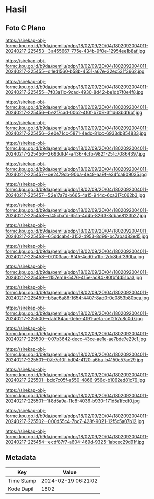 # Hasil

## Foto C Plano

https://sirekap-obj-formc.kpu.go.id/b9da/pemilu/pdpr/18/02/09/20/04/1802092004011-20240217-225453--3a455667-775e-434b-9f0e-12954ee1b8af.jpg

https://sirekap-obj-formc.kpu.go.id/b9da/pemilu/pdpr/18/02/09/20/04/1802092004011-20240217-225455--d1ed1560-b58b-4551-a67e-32ec531f3662.jpg

https://sirekap-obj-formc.kpu.go.id/b9da/pemilu/pdpr/18/02/09/20/04/1802092004011-20240217-225455--7f03a11c-9cad-4930-8d42-be1db7f0e4f8.jpg

https://sirekap-obj-formc.kpu.go.id/b9da/pemilu/pdpr/18/02/09/20/04/1802092004011-20240217-225456--be2f7cad-00b2-4f0f-b709-3f1d63bdf6bf.jpg

https://sirekap-obj-formc.kpu.go.id/b9da/pemilu/pdpr/18/02/09/20/04/1802092004011-20240217-225456--2e0e71cc-5871-4edc-81cc-6933db854833.jpg

https://sirekap-obj-formc.kpu.go.id/b9da/pemilu/pdpr/18/02/09/20/04/1802092004011-20240217-225456--2693dfd4-a436-4cfb-9821-251c70864397.jpg

https://sirekap-obj-formc.kpu.go.id/b9da/pemilu/pdpr/18/02/09/20/04/1802092004011-20240217-225457--ce2479cb-90ba-4e49-aa9f-e34fca909035.jpg

https://sirekap-obj-formc.kpu.go.id/b9da/pemilu/pdpr/18/02/09/20/04/1802092004011-20240217-225457--52e17a7d-b665-4a15-944c-6ca317c062b3.jpg

https://sirekap-obj-formc.kpu.go.id/b9da/pemilu/pdpr/18/02/09/20/04/1802092004011-20240217-225458--d45cbafd-651a-4d4b-8263-3dbae8123b27.jpg

https://sirekap-obj-formc.kpu.go.id/b9da/pemilu/pdpr/18/02/09/20/04/1802092004011-20240217-225458--65ddcab4-3152-4953-8d99-bc7abad83ed5.jpg

https://sirekap-obj-formc.kpu.go.id/b9da/pemilu/pdpr/18/02/09/20/04/1802092004011-20240217-225458--00103aac-8f45-4cd0-a1fc-2dc8bdf390ba.jpg

https://sirekap-obj-formc.kpu.go.id/b9da/pemilu/pdpr/18/02/09/20/04/1802092004011-20240217-225459--1157ea16-5476-415e-ac84-80fbf4d51ba3.jpg

https://sirekap-obj-formc.kpu.go.id/b9da/pemilu/pdpr/18/02/09/20/04/1802092004011-20240217-225459--b5ae6a86-1654-4407-8ad0-0e0853b80bea.jpg

https://sirekap-obj-formc.kpu.go.id/b9da/pemilu/pdpr/18/02/09/20/04/1802092004011-20240217-225500--da5f84ac-0e5e-4f91-ae1a-cef252c8c0d7.jpg

https://sirekap-obj-formc.kpu.go.id/b9da/pemilu/pdpr/18/02/09/20/04/1802092004011-20240217-225500--007b3642-decc-43ce-ae1e-ae7bde7e29c1.jpg

https://sirekap-obj-formc.kpu.go.id/b9da/pemilu/pdpr/18/02/09/20/04/1802092004011-20240217-225501--07e7c10f-bd04-4120-a6ba-b4150c57ac29.jpg

https://sirekap-obj-formc.kpu.go.id/b9da/pemilu/pdpr/18/02/09/20/04/1802092004011-20240217-225501--bdc7c05f-a550-4866-956d-b1062ed81c79.jpg

https://sirekap-obj-formc.kpu.go.id/b9da/pemilu/pdpr/18/02/09/20/04/1802092004011-20240217-225501--1f8d5a9a-11c8-4036-b930-171d5a1fcdf0.jpg

https://sirekap-obj-formc.kpu.go.id/b9da/pemilu/pdpr/18/02/09/20/04/1802092004011-20240217-225502--000d55c4-7bc7-428f-9021-12f5c5a07b12.jpg

https://sirekap-obj-formc.kpu.go.id/b9da/pemilu/pdpr/18/02/09/20/04/1802092004011-20240217-225454--ecdf87f7-a604-469d-9325-1abcec29d91f.jpg


## Metadata

| Key        | Value               |
| ---------- | ------------------- |
| Time Stamp | 2024-02-19 06:21:02 |
| Kode Dapil | 1802                |



